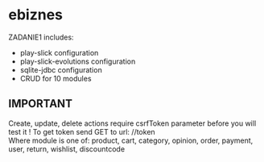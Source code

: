 # ebiznes

ZADANIE1 includes: <br />

- play-slick configuration <br />
- play-slick-evolutions configuration <br />
- sqlite-jdbc configuration <br />
- CRUD for 10 modules <br />

## IMPORTANT

Create, update, delete actions require csrfToken parameter before you will test it ! 
To get token send GET to url: /<module>/token <br />
Where module is one of: product, cart, category, opinion, order, payment, user, return, wishlist, discountcode <br />

